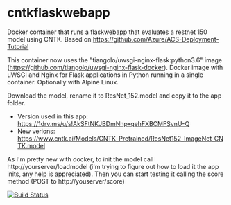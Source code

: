 # cntkflaskwebapp

Docker container that runs a flaskwebapp that evaluates a restnet 150 model using CNTK. Based on https://github.com/Azure/ACS-Deployment-Tutorial

This container now uses the "tiangolo/uwsgi-nginx-flask:python3.6" image (https://github.com/tiangolo/uwsgi-nginx-flask-docker). Docker image with uWSGI and Nginx for Flask applications in Python running in a single container. Optionally with Alpine Linux.

Download the model, rename it to ResNet_152.model and copy it to the app folder. 
- Version used in this app: https://1drv.ms/u/s!AkSFtNKJBDmNhpxqehFXBCMFSvnU-Q 
- New verions: https://www.cntk.ai/Models/CNTK_Pretrained/ResNet152_ImageNet_CNTK.model

As I'm pretty new with docker, to init the model call http://yourserver/loadmodel (i'm trying to figure out how to load it the app inits, any help is appreciated). Then you can start testing it calling the score method (POST to http://youserver/score)

[![Build Status](https://hernanzaldivar.visualstudio.com/manachaiot/_apis/build/status/cntkflaskwebapp%20and%20push%20to%20Docker%20Hub)](https://hernanzaldivar.visualstudio.com/manachaiot/_build/latest?definitionId=12)
